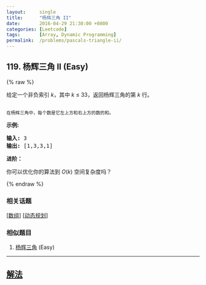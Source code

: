```yaml
---
layout:     single
title:      "杨辉三角 II"
date:       2016-04-29 21:30:00 +0800
categories: [Leetcode]
tags:       [Array, Dynamic Programming]
permalink:  /problems/pascals-triangle-ii/
---
```


## 119. 杨辉三角 II (Easy)

{% raw %}

<p>给定一个非负索引&nbsp;<em>k</em>，其中 <em>k</em>&nbsp;&le;&nbsp;33，返回杨辉三角的第 <em>k </em>行。</p>

<p><img alt="" src="https://upload.wikimedia.org/wikipedia/commons/0/0d/PascalTriangleAnimated2.gif"></p>

<p><small>在杨辉三角中，每个数是它左上方和右上方的数的和。</small></p>

<p><strong>示例:</strong></p>

<pre><strong>输入:</strong> 3
<strong>输出:</strong> [1,3,3,1]
</pre>

<p><strong>进阶：</strong></p>

<p>你可以优化你的算法到 <em>O</em>(<em>k</em>) 空间复杂度吗？</p>

{% endraw %}

### 相关话题
  [[数组](https://github.com/openset/leetcode/tree/master/tag/array/README.md)]
  [[动态规划](https://github.com/openset/leetcode/tree/master/tag/dynamic-programming/README.md)]

### 相似题目
  1. [杨辉三角](/problems/pascals-triangle) (Easy)

---

## [解法](https://github.com/openset/leetcode/tree/master/problems/pascals-triangle-ii)
